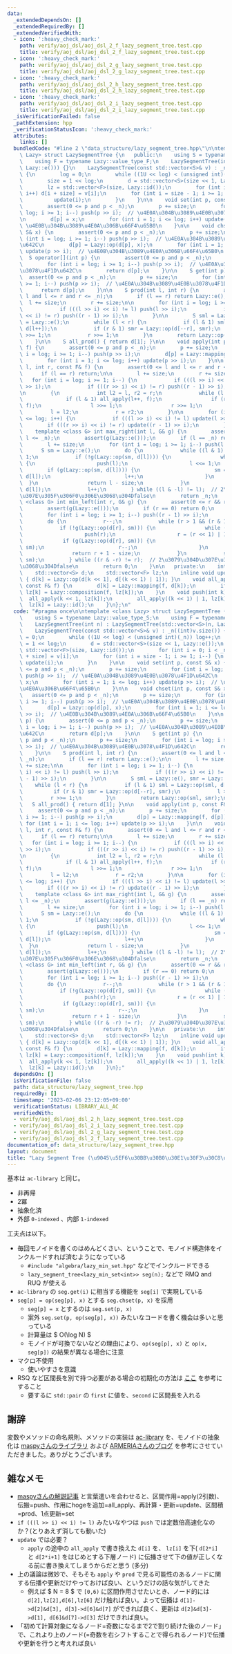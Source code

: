 ```yaml
---
data:
  _extendedDependsOn: []
  _extendedRequiredBy: []
  _extendedVerifiedWith:
  - icon: ':heavy_check_mark:'
    path: verify/aoj_dsl/aoj_dsl_2_f_lazy_segment_tree.test.cpp
    title: verify/aoj_dsl/aoj_dsl_2_f_lazy_segment_tree.test.cpp
  - icon: ':heavy_check_mark:'
    path: verify/aoj_dsl/aoj_dsl_2_g_lazy_segment_tree.test.cpp
    title: verify/aoj_dsl/aoj_dsl_2_g_lazy_segment_tree.test.cpp
  - icon: ':heavy_check_mark:'
    path: verify/aoj_dsl/aoj_dsl_2_h_lazy_segment_tree.test.cpp
    title: verify/aoj_dsl/aoj_dsl_2_h_lazy_segment_tree.test.cpp
  - icon: ':heavy_check_mark:'
    path: verify/aoj_dsl/aoj_dsl_2_i_lazy_segment_tree.test.cpp
    title: verify/aoj_dsl/aoj_dsl_2_i_lazy_segment_tree.test.cpp
  _isVerificationFailed: false
  _pathExtension: hpp
  _verificationStatusIcon: ':heavy_check_mark:'
  attributes:
    links: []
  bundledCode: "#line 2 \"data_structure/lazy_segment_tree.hpp\"\n\ntemplate <class\
    \ Lazy> struct LazySegmentTree {\n   public:\n    using S = typename Lazy::value_type_S;\n\
    \    using F = typename Lazy::value_type_F;\n    LazySegmentTree(int n) : LazySegmentTree(std::vector<S>(n,\
    \ Lazy::e())) {}\n    LazySegmentTree(const std::vector<S>& v) : _n((int)v.size())\
    \ {\n        log = 0;\n        while ((1U << log) < (unsigned int)(_n)) log++;\n\
    \        size = 1 << log;\n        d = std::vector<S>(size << 1, Lazy::e());\n\
    \        lz = std::vector<F>(size, Lazy::id());\n        for (int i = 0; i < _n;\
    \ i++) d[i + size] = v[i];\n        for (int i = size - 1; i >= 1; i--) {\n  \
    \          update(i);\n        }\n    }\n\n    void set(int p, const S& x) {\n\
    \        assert(0 <= p and p < _n);\n        p += size;\n        for (int i =\
    \ log; i >= 1; i--) push(p >> i);  // \u4E0A\u304B\u3089\u4E0B\u3078\u4F1D\u642C\
    \n        d[p] = x;\n        for (int i = 1; i <= log; i++) update(p >> i);  //\
    \ \u4E0B\u304B\u3089\u4E0A\u306B\u66F4\u65B0\n    }\n\n    void chset(int p, const\
    \ S& x) {\n        assert(0 <= p and p < _n);\n        p += size;\n        for\
    \ (int i = log; i >= 1; i--) push(p >> i);  // \u4E0A\u304B\u3089\u4E0B\u3078\u4F1D\
    \u642C\n        d[p] = Lazy::op(d[p], x);\n        for (int i = 1; i <= log; i++)\
    \ update(p >> i);  // \u4E0B\u304B\u3089\u4E0A\u306B\u66F4\u65B0\n    }\n\n  \
    \  S operator[](int p) {\n        assert(0 <= p and p < _n);\n        p += size;\n\
    \        for (int i = log; i >= 1; i--) push(p >> i);  // \u4E0A\u304B\u3089\u4E0B\
    \u3078\u4F1D\u642C\n        return d[p];\n    }\n\n    S get(int p) {\n      \
    \  assert(0 <= p and p < _n);\n        p += size;\n        for (int i = log; i\
    \ >= 1; i--) push(p >> i);  // \u4E0A\u304B\u3089\u4E0B\u3078\u4F1D\u642C\n  \
    \      return d[p];\n    }\n\n    S prod(int l, int r) {\n        assert(0 <=\
    \ l and l <= r and r <= _n);\n        if (l == r) return Lazy::e();\n\n      \
    \  l += size;\n        r += size;\n\n        for (int i = log; i >= 1; i--) {\n\
    \            if (((l >> i) << i) != l) push(l >> i);\n            if (((r >> i)\
    \ << i) != r) push((r - 1) >> i);\n        }\n\n        S sml = Lazy::e(), smr\
    \ = Lazy::e();\n        while (l < r) {\n            if (l & 1) sml = Lazy::op(sml,\
    \ d[l++]);\n            if (r & 1) smr = Lazy::op(d[--r], smr);\n            l\
    \ >>= 1;\n            r >>= 1;\n        }\n        return Lazy::op(sml, smr);\n\
    \    }\n\n    S all_prod() { return d[1]; }\n\n    void apply(int p, const F&\
    \ f) {\n        assert(0 <= p and p < _n);\n        p += size;\n        for (int\
    \ i = log; i >= 1; i--) push(p >> i);\n        d[p] = Lazy::mapping(f, d[p]);\n\
    \        for (int i = 1; i <= log; i++) update(p >> i);\n    }\n\n    void apply(int\
    \ l, int r, const F& f) {\n        assert(0 <= l and l <= r and r <= _n);\n  \
    \      if (l == r) return;\n\n        l += size;\n        r += size;\n\n     \
    \   for (int i = log; i >= 1; i--) {\n            if (((l >> i) << i) != l) push(l\
    \ >> i);\n            if (((r >> i) << i) != r) push((r - 1) >> i);\n        }\n\
    \n        {\n            int l2 = l, r2 = r;\n            while (l < r) {\n  \
    \              if (l & 1) all_apply(l++, f);\n                if (r & 1) all_apply(--r,\
    \ f);\n                l >>= 1;\n                r >>= 1;\n            }\n   \
    \         l = l2;\n            r = r2;\n        }\n\n        for (int i = 1; i\
    \ <= log; i++) {\n            if (((l >> i) << i) != l) update(l >> i);\n    \
    \        if (((r >> i) << i) != r) update((r - 1) >> i);\n        }\n    }\n\n\
    \    template <class G> int max_right(int l, G& g) {\n        assert(0 <= l &&\
    \ l <= _n);\n        assert(g(Lazy::e()));\n        if (l == _n) return _n;\n\
    \        l += size;\n        for (int i = log; i >= 1; i--) push(l >> i);\n  \
    \      S sm = Lazy::e();\n        do {\n            while ((l & 1) == 0) l >>=\
    \ 1;\n            if (!g(Lazy::op(sm, d[l]))) {\n                while (l < size)\
    \ {\n                    push(l);\n                    l <<= 1;\n            \
    \        if (g(Lazy::op(sm, d[l]))) {\n                        sm = Lazy::op(sm,\
    \ d[l]);\n                        l++;\n                    }\n              \
    \  }\n                return l - size;\n            }\n            sm = Lazy::op(sm,\
    \ d[l]);\n            l++;\n        } while ((l & -l) != l);  // 2\u3079\u304D\
    \u307E\u305F\u306F0\u306E\u3068\u304Dfalse\n        return _n;\n    }\n\n    template\
    \ <class G> int min_left(int r, G& g) {\n        assert(0 <= r && r <= _n);\n\
    \        assert(g(Lazy::e()));\n        if (r == 0) return 0;\n        r += size;\n\
    \        for (int i = log; i >= 1; i--) push((r - 1) >> i);\n        S sm = Lazy::e();\n\
    \        do {\n            r--;\n            while (r > 1 && (r & 1)) r >>= 1;\n\
    \            if (!g(Lazy::op(d[r], sm))) {\n                while (r < size) {\n\
    \                    push(r);\n                    r = (r << 1) | 1;\n       \
    \             if (g(Lazy::op(d[r], sm))) {\n                        sm = Lazy::op(d[r],\
    \ sm);\n                        r--;\n                    }\n                }\n\
    \                return r + 1 - size;\n            }\n            sm = Lazy::op(d[r],\
    \ sm);\n        } while ((r & -r) != r);  // 2\u3079\u304D\u307E\u305F\u306F0\u306E\
    \u3068\u304Dfalse\n        return 0;\n    }\n\n   private:\n    int _n, log, size;\n\
    \    std::vector<S> d;\n    std::vector<F> lz;\n    inline void update(int k)\
    \ { d[k] = Lazy::op(d[k << 1], d[(k << 1) | 1]); }\n    void all_apply(int k,\
    \ const F& f) {\n        d[k] = Lazy::mapping(f, d[k]);\n        if (k < size)\
    \ lz[k] = Lazy::composition(f, lz[k]);\n    }\n    void push(int k) {\n      \
    \  all_apply(k << 1, lz[k]);\n        all_apply((k << 1) | 1, lz[k]);\n      \
    \  lz[k] = Lazy::id();\n    }\n};\n"
  code: "#pragma once\n\ntemplate <class Lazy> struct LazySegmentTree {\n   public:\n\
    \    using S = typename Lazy::value_type_S;\n    using F = typename Lazy::value_type_F;\n\
    \    LazySegmentTree(int n) : LazySegmentTree(std::vector<S>(n, Lazy::e())) {}\n\
    \    LazySegmentTree(const std::vector<S>& v) : _n((int)v.size()) {\n        log\
    \ = 0;\n        while ((1U << log) < (unsigned int)(_n)) log++;\n        size\
    \ = 1 << log;\n        d = std::vector<S>(size << 1, Lazy::e());\n        lz =\
    \ std::vector<F>(size, Lazy::id());\n        for (int i = 0; i < _n; i++) d[i\
    \ + size] = v[i];\n        for (int i = size - 1; i >= 1; i--) {\n           \
    \ update(i);\n        }\n    }\n\n    void set(int p, const S& x) {\n        assert(0\
    \ <= p and p < _n);\n        p += size;\n        for (int i = log; i >= 1; i--)\
    \ push(p >> i);  // \u4E0A\u304B\u3089\u4E0B\u3078\u4F1D\u642C\n        d[p] =\
    \ x;\n        for (int i = 1; i <= log; i++) update(p >> i);  // \u4E0B\u304B\u3089\
    \u4E0A\u306B\u66F4\u65B0\n    }\n\n    void chset(int p, const S& x) {\n     \
    \   assert(0 <= p and p < _n);\n        p += size;\n        for (int i = log;\
    \ i >= 1; i--) push(p >> i);  // \u4E0A\u304B\u3089\u4E0B\u3078\u4F1D\u642C\n\
    \        d[p] = Lazy::op(d[p], x);\n        for (int i = 1; i <= log; i++) update(p\
    \ >> i);  // \u4E0B\u304B\u3089\u4E0A\u306B\u66F4\u65B0\n    }\n\n    S operator[](int\
    \ p) {\n        assert(0 <= p and p < _n);\n        p += size;\n        for (int\
    \ i = log; i >= 1; i--) push(p >> i);  // \u4E0A\u304B\u3089\u4E0B\u3078\u4F1D\
    \u642C\n        return d[p];\n    }\n\n    S get(int p) {\n        assert(0 <=\
    \ p and p < _n);\n        p += size;\n        for (int i = log; i >= 1; i--) push(p\
    \ >> i);  // \u4E0A\u304B\u3089\u4E0B\u3078\u4F1D\u642C\n        return d[p];\n\
    \    }\n\n    S prod(int l, int r) {\n        assert(0 <= l and l <= r and r <=\
    \ _n);\n        if (l == r) return Lazy::e();\n\n        l += size;\n        r\
    \ += size;\n\n        for (int i = log; i >= 1; i--) {\n            if (((l >>\
    \ i) << i) != l) push(l >> i);\n            if (((r >> i) << i) != r) push((r\
    \ - 1) >> i);\n        }\n\n        S sml = Lazy::e(), smr = Lazy::e();\n    \
    \    while (l < r) {\n            if (l & 1) sml = Lazy::op(sml, d[l++]);\n  \
    \          if (r & 1) smr = Lazy::op(d[--r], smr);\n            l >>= 1;\n   \
    \         r >>= 1;\n        }\n        return Lazy::op(sml, smr);\n    }\n\n \
    \   S all_prod() { return d[1]; }\n\n    void apply(int p, const F& f) {\n   \
    \     assert(0 <= p and p < _n);\n        p += size;\n        for (int i = log;\
    \ i >= 1; i--) push(p >> i);\n        d[p] = Lazy::mapping(f, d[p]);\n       \
    \ for (int i = 1; i <= log; i++) update(p >> i);\n    }\n\n    void apply(int\
    \ l, int r, const F& f) {\n        assert(0 <= l and l <= r and r <= _n);\n  \
    \      if (l == r) return;\n\n        l += size;\n        r += size;\n\n     \
    \   for (int i = log; i >= 1; i--) {\n            if (((l >> i) << i) != l) push(l\
    \ >> i);\n            if (((r >> i) << i) != r) push((r - 1) >> i);\n        }\n\
    \n        {\n            int l2 = l, r2 = r;\n            while (l < r) {\n  \
    \              if (l & 1) all_apply(l++, f);\n                if (r & 1) all_apply(--r,\
    \ f);\n                l >>= 1;\n                r >>= 1;\n            }\n   \
    \         l = l2;\n            r = r2;\n        }\n\n        for (int i = 1; i\
    \ <= log; i++) {\n            if (((l >> i) << i) != l) update(l >> i);\n    \
    \        if (((r >> i) << i) != r) update((r - 1) >> i);\n        }\n    }\n\n\
    \    template <class G> int max_right(int l, G& g) {\n        assert(0 <= l &&\
    \ l <= _n);\n        assert(g(Lazy::e()));\n        if (l == _n) return _n;\n\
    \        l += size;\n        for (int i = log; i >= 1; i--) push(l >> i);\n  \
    \      S sm = Lazy::e();\n        do {\n            while ((l & 1) == 0) l >>=\
    \ 1;\n            if (!g(Lazy::op(sm, d[l]))) {\n                while (l < size)\
    \ {\n                    push(l);\n                    l <<= 1;\n            \
    \        if (g(Lazy::op(sm, d[l]))) {\n                        sm = Lazy::op(sm,\
    \ d[l]);\n                        l++;\n                    }\n              \
    \  }\n                return l - size;\n            }\n            sm = Lazy::op(sm,\
    \ d[l]);\n            l++;\n        } while ((l & -l) != l);  // 2\u3079\u304D\
    \u307E\u305F\u306F0\u306E\u3068\u304Dfalse\n        return _n;\n    }\n\n    template\
    \ <class G> int min_left(int r, G& g) {\n        assert(0 <= r && r <= _n);\n\
    \        assert(g(Lazy::e()));\n        if (r == 0) return 0;\n        r += size;\n\
    \        for (int i = log; i >= 1; i--) push((r - 1) >> i);\n        S sm = Lazy::e();\n\
    \        do {\n            r--;\n            while (r > 1 && (r & 1)) r >>= 1;\n\
    \            if (!g(Lazy::op(d[r], sm))) {\n                while (r < size) {\n\
    \                    push(r);\n                    r = (r << 1) | 1;\n       \
    \             if (g(Lazy::op(d[r], sm))) {\n                        sm = Lazy::op(d[r],\
    \ sm);\n                        r--;\n                    }\n                }\n\
    \                return r + 1 - size;\n            }\n            sm = Lazy::op(d[r],\
    \ sm);\n        } while ((r & -r) != r);  // 2\u3079\u304D\u307E\u305F\u306F0\u306E\
    \u3068\u304Dfalse\n        return 0;\n    }\n\n   private:\n    int _n, log, size;\n\
    \    std::vector<S> d;\n    std::vector<F> lz;\n    inline void update(int k)\
    \ { d[k] = Lazy::op(d[k << 1], d[(k << 1) | 1]); }\n    void all_apply(int k,\
    \ const F& f) {\n        d[k] = Lazy::mapping(f, d[k]);\n        if (k < size)\
    \ lz[k] = Lazy::composition(f, lz[k]);\n    }\n    void push(int k) {\n      \
    \  all_apply(k << 1, lz[k]);\n        all_apply((k << 1) | 1, lz[k]);\n      \
    \  lz[k] = Lazy::id();\n    }\n};"
  dependsOn: []
  isVerificationFile: false
  path: data_structure/lazy_segment_tree.hpp
  requiredBy: []
  timestamp: '2023-02-06 23:12:05+09:00'
  verificationStatus: LIBRARY_ALL_AC
  verifiedWith:
  - verify/aoj_dsl/aoj_dsl_2_h_lazy_segment_tree.test.cpp
  - verify/aoj_dsl/aoj_dsl_2_i_lazy_segment_tree.test.cpp
  - verify/aoj_dsl/aoj_dsl_2_g_lazy_segment_tree.test.cpp
  - verify/aoj_dsl/aoj_dsl_2_f_lazy_segment_tree.test.cpp
documentation_of: data_structure/lazy_segment_tree.hpp
layout: document
title: "Lazy Segment Tree (\u9045\u5EF6\u30BB\u30B0\u30E1\u30F3\u30C8\u6728)"
---
```


基本は `ac-library` と同じ。

- 非再帰
- 2冪
- 抽象化済
- 外部 `0-indexed` 、内部 `1-indexed`


工夫点は以下。

- 毎回モノイドを書くのはめんどくさい、ということで、モノイド構造体をインクルードすれば済むようになっている
    - `#include "algebra/lazy_min_set.hpp"` などでインクルードできる
    - `lazy_segment_tree<lazy_min_set<int>> seg(n);` などで RMQ and RUQ が使える
- `ac-library` の `seg.get(i)` に相当する機能を `seg[i]` で実現している
- `seg[p] = op(seg[p], x)` とする `seg.chset(p, x)` を採用
    - `seg[p] = x` とするのは `seg.set(p, x)`
    - 案外 `seg.set(p, op(seg[p], x))` みたいなコードを書く機会は多いと思っている
    - 計算量は $ O(\log N) $
    - モノイドが可換でないなどの理由により、`op(seg[p], x)` と `op(x, seg[p])` の結果が異なる場合に注意
- マクロ不使用
    - 使いやすさを意識
- RSQ など区間長を別で持つ必要がある場合の初期化の方法は [ここ](https://ruthen71.github.io/rcpl/verify/aoj_dsl/aoj_dsl_2_i_lazy_segment_tree.test.cpp) を参考にすること
    - 要するに `std::pair` の `first` に値を、`second` に区間長を入れる

## 謝辞

変数やメソッドの命名規則、メソッドの実装は [ac-library](https://github.com/atcoder/ac-library/blob/master/atcoder/segtree.hpp) を、モノイドの抽象化は [maspyさんのライブラリ](https://github.com/maspypy/library/blob/main/ds/segtree.hpp) および [ARMERIAさんのブログ](https://betrue12.hateblo.jp/entry/2020/09/23/005940) を参考にさせていただきました。ありがとうございます。

## 雑なメモ
- [maspyさんの解説記事](https://maspypy.com/segment-tree-%e3%81%ae%e3%81%8a%e5%8b%89%e5%bc%b72) と言葉遣いを合わせると、区間作用=apply(2引数)、伝搬=push、作用にhogeを追加=all_apply、再計算・更新=update、区間積=prod、1点更新=set
- `if (((l >> i) << i) != l)` みたいなやつは `push` では定数倍高速化なのか？(とりあえず消しても動いた)
- `update` では必要？
    - `apply` の途中の `all_apply` で書き換えた `d[i]` を、 `lz[i]` を下( `d[2*i]` と `d[2*i+1]` をはじめとする下層ノード) に伝播させて下の値が正しくなる前に書き換えてしまうからだと思う (多分)
- 上の議論は微妙で、そもそも `apply` や `prod` で見る可能性のあるノードに関する伝播や更新だけやっておけば良い、というだけの話な気がしてきた
    - 例えば $ N = 8 $ で `[0,6)` に区間作用させたいとき、ノード的には `d[2],lz[2],d[6],lz[6]` だけ触れば良い。よって伝播は `d[1]->d[2]&d[3], d[3]->d[6]&d[7]` ができれば良く、更新は `d[2]&d[3]->d[1], d[6]&d[7]->d[3]` だけできれば良い。
- 「初めて計算対象になるノード=奇数になるまで2で割り続けた後のノード」で、これより上のノード(=奇数を右シフトすることで得られるノード)で伝播や更新を行うと考えれば良い

